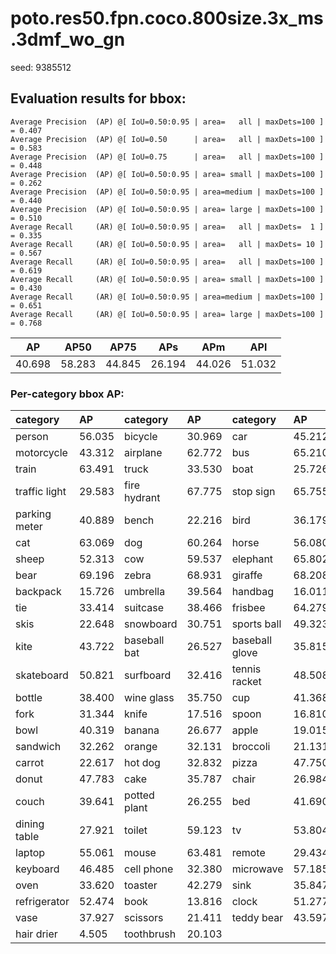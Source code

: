 # poto.res50.fpn.coco.800size.3x_ms.3dmf_wo_gn  

seed: 9385512

## Evaluation results for bbox:  

```  
Average Precision  (AP) @[ IoU=0.50:0.95 | area=   all | maxDets=100 ] = 0.407
Average Precision  (AP) @[ IoU=0.50      | area=   all | maxDets=100 ] = 0.583
Average Precision  (AP) @[ IoU=0.75      | area=   all | maxDets=100 ] = 0.448
Average Precision  (AP) @[ IoU=0.50:0.95 | area= small | maxDets=100 ] = 0.262
Average Precision  (AP) @[ IoU=0.50:0.95 | area=medium | maxDets=100 ] = 0.440
Average Precision  (AP) @[ IoU=0.50:0.95 | area= large | maxDets=100 ] = 0.510
Average Recall     (AR) @[ IoU=0.50:0.95 | area=   all | maxDets=  1 ] = 0.335
Average Recall     (AR) @[ IoU=0.50:0.95 | area=   all | maxDets= 10 ] = 0.567
Average Recall     (AR) @[ IoU=0.50:0.95 | area=   all | maxDets=100 ] = 0.619
Average Recall     (AR) @[ IoU=0.50:0.95 | area= small | maxDets=100 ] = 0.430
Average Recall     (AR) @[ IoU=0.50:0.95 | area=medium | maxDets=100 ] = 0.651
Average Recall     (AR) @[ IoU=0.50:0.95 | area= large | maxDets=100 ] = 0.768
```  
|   AP   |  AP50  |  AP75  |  APs   |  APm   |  APl   |  
|:------:|:------:|:------:|:------:|:------:|:------:|  
| 40.698 | 58.283 | 44.845 | 26.194 | 44.026 | 51.032 |

### Per-category bbox AP:  

| category      | AP     | category     | AP     | category       | AP     |  
|:--------------|:-------|:-------------|:-------|:---------------|:-------|  
| person        | 56.035 | bicycle      | 30.969 | car            | 45.212 |  
| motorcycle    | 43.312 | airplane     | 62.772 | bus            | 65.210 |  
| train         | 63.491 | truck        | 33.530 | boat           | 25.726 |  
| traffic light | 29.583 | fire hydrant | 67.775 | stop sign      | 65.755 |  
| parking meter | 40.889 | bench        | 22.216 | bird           | 36.179 |  
| cat           | 63.069 | dog          | 60.264 | horse          | 56.080 |  
| sheep         | 52.313 | cow          | 59.537 | elephant       | 65.802 |  
| bear          | 69.196 | zebra        | 68.931 | giraffe        | 68.208 |  
| backpack      | 15.726 | umbrella     | 39.564 | handbag        | 16.011 |  
| tie           | 33.414 | suitcase     | 38.466 | frisbee        | 64.279 |  
| skis          | 22.648 | snowboard    | 30.751 | sports ball    | 49.323 |  
| kite          | 43.722 | baseball bat | 26.527 | baseball glove | 35.815 |  
| skateboard    | 50.821 | surfboard    | 32.416 | tennis racket  | 48.508 |  
| bottle        | 38.400 | wine glass   | 35.750 | cup            | 41.368 |  
| fork          | 31.344 | knife        | 17.516 | spoon          | 16.810 |  
| bowl          | 40.319 | banana       | 26.677 | apple          | 19.015 |  
| sandwich      | 32.262 | orange       | 32.131 | broccoli       | 21.131 |  
| carrot        | 22.617 | hot dog      | 32.832 | pizza          | 47.750 |  
| donut         | 47.783 | cake         | 35.787 | chair          | 26.984 |  
| couch         | 39.641 | potted plant | 26.255 | bed            | 41.690 |  
| dining table  | 27.921 | toilet       | 59.123 | tv             | 53.804 |  
| laptop        | 55.061 | mouse        | 63.481 | remote         | 29.434 |  
| keyboard      | 46.485 | cell phone   | 32.380 | microwave      | 57.185 |  
| oven          | 33.620 | toaster      | 42.279 | sink           | 35.847 |  
| refrigerator  | 52.474 | book         | 13.816 | clock          | 51.277 |  
| vase          | 37.927 | scissors     | 21.411 | teddy bear     | 43.597 |  
| hair drier    | 4.505  | toothbrush   | 20.103 |                |        |
